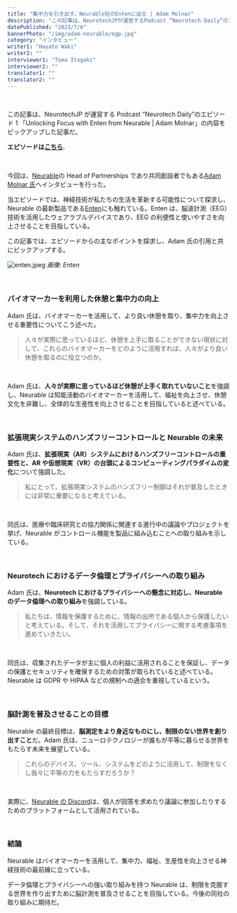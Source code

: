 ```yaml
---
title: "集中力を引き出す。Neurable社のEntenに迫る | Adam Molnar"
description: "この記事は、NeurotechJPが運営するPodcast “Neurotech Daily”のエピソード1 「Unlocking Focus with Enten from Neurable | Adam Molnar」の内容をピックアップした記事だ"
datePublished: "2023/7/6"
bannerPhoto: "/img/adam-neurable/ogp.jpg"
category: "インタビュー"
writer1: "Hayato Waki"
writer2: ""
interviewer1: "Toma Itagaki"
interviewer2: ""
translator1: ""
translator2: ""
---
```


&nbsp;

この記事は、NeurotechJP が運営する Podcast “Neurotech Daily”のエピソード 1 「Unlocking Focus with Enten from Neurable | Adam Molnar」の内容をピックアップした記事だ。

**エピソードは[こちら](https://podcasters.spotify.com/pod/show/neurotechjp/episodes/1--Unlocking-Focus-with-Enten-from-Neurable--Adam-Molnar-e1n3968).**

&nbsp;

今回は、[Neurable](https://neurable.com/)の Head of Partnerships であり共同創設者でもある[Adam Molnar 氏](https://www.linkedin.com/in/adammolnar1/)へインタビューを行った。

当エピソードでは、神経技術が私たちの生活を革新する可能性について探求し、Neurable の最新製品である[Enten](https://neurable.com/headphones)にも触れている。Enten は、脳波計測（EEG）技術を活用したウェアラブルデバイスであり、EEG の利便性と使いやすさを向上させることを目指している。

この記事では、エピソードからの主なポイントを探求し、Adam 氏の引用と共にピックアップする。

![enten.jpeg](https://neurotechjp.com/img/adam-neurable/enten.jpeg)
_画像: Enten_

&nbsp;

### **バイオマーカーを利用した休憩と集中力の向上**

Adam 氏は、バイオマーカーを活用して、より良い休憩を取り、集中力を向上させる重要性についてこう述べた。

> 人々が実際に思っているほど、休憩を上手に取ることができない現状に対して、これらのバイオマーカーをどのように活用すれば、人々がより良い休憩を取るのに役立つのか。

&nbsp;

Adam 氏は、**人々が実際に思っているほど休憩が上手く取れていないこと**を強調し、Neurable は知能活動のバイオマーカーを活用して、福祉を向上させ、休憩文化を非難し、全体的な生産性を向上させることを目指していると述べている。

&nbsp;

### **拡張現実システムのハンズフリーコントロールと Neurable の未来**

Adam 氏は、**拡張現実（AR）システムにおけるハンズフリーコントロールの重要性と、AR や仮想現実（VR）の台頭によるコンピューティングパラダイムの変化**について強調した。

> 私にとって、拡張現実システムのハンズフリー制御はそれが普及したときには非常に重要になると考えている。

&nbsp;

同氏は、医療や臨床研究との協力関係に関連する進行中の議論やプロジェクトを挙げ、Neurable がコントロール機能を製品に組み込むことへの取り組みを示している。

&nbsp;

### **Neurotech におけるデータ倫理とプライバシーへの取り組み**

Adam 氏は、**Neurotech におけるプライバシーへの懸念に対応し、Neurable のデータ倫理への取り組み**を強調している。

> 私たちは、情報を保護するために、情報の出所である個人から保護したいと考えている。そして、それを活用してプライバシーに関する考慮事項を進めていきたい。

&nbsp;

同氏は、収集されたデータが主に個人の利益に活用されることを保証し、データの保護とセキュリティを確保するための対策が取られていると述べている。Neurable は GDPR や HIPAA などの規制への適合を重視しているという。

&nbsp;

### **脳計測を普及させることの目標**

Neurable の最終目標は、**脳測定をより身近なものにし、制限のない世界を創り出すこと**だ。Adam 氏は、ニューロテクノロジーが誰もが平等に暮らせる世界をもたらす未来を展望している。

> これらのデバイス、ツール、システムをどのように活用して、制限をなくし我々に平等の力をもたらすだろうか？

&nbsp;

実際に、[Neurable の Discord](https://discord.gg/RPK4ABm)は、個人が回答を求めたり議論に参加したりするためのプラットフォームとして活用されている。

&nbsp;

### **結論**

Neurable はバイオマーカーを活用して、集中力、福祉、生産性を向上させる神経技術の最前線に立っている。

データ倫理とプライバシーへの強い取り組みを持つ Neurable は、制限を克服する世界を作り出すために脳計測を普及させることを目指している。今後の同社の取り組みに期待だ。
